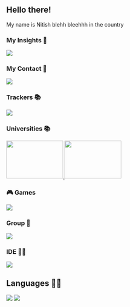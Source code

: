 
<h2> Hello there! </h2>
<p> My name is Nitish blehh bleehhh in the country</p>

### My Insights 📝 
<a href="https://medium.com/@sundarrajnithishca">
  <img src="https://img.shields.io/badge/Medium-12100E?style=for-the-badge&logo=medium&logoColor=white" />
</a>

### My Contact 📱
<a href="bladycore@gmail.com">
  <img src="https://img.shields.io/badge/Gmail-D14836?style=for-the-badge&logo=gmail&logoColor=white" />
</a>

### Trackers 📚
<a href="bladycore@gmail.com">
  <img src="https://img.shields.io/badge/Duolingo-58CC02?style=for-the-badge&logo=Duolingo&logoColor=white" />
</a>

### Universities 📚

<a href="bladycore@gmail.com">
  <img src="https://www.concordia.ca/etc/designs/concordia/clientlibs/img/logo_concordia_compact.svg" width="150" 
     height="100"/>
</a>
<a href="bladycore@gmail.com">
  <img src="https://d23qowwaqkh3fj.cloudfront.net/wp-content/uploads/2022/01/srm-logo-white.svg.gzip" width="150" 
     height="100"/>
</a>

### 🎮 Games
<a href="https://medium.com/@sundarrajnithishca">
  <img src="https://img.shields.io/badge/Valorant-fa4454?style=for-the-badge&logo=valorant&logoColor=white" />
</a>

### Group 🤜
<a href="https://medium.com/@sundarrajnithishca">
  <img src="https://img.shields.io/badge/Discord-5865F2?style=for-the-badge&logo=discord&logoColor=white" />
</a>

### IDE 👩‍💻
<a href="https://medium.com/@sundarrajnithishca">
  <img src="https://img.shields.io/badge/Visual_Studio_Code-0078D4?style=for-the-badge&logo=visual%20studio%20code&logoColor=white" />
</a>

## Languages 👩‍💻
  <img src="https://img.shields.io/badge/C-00599C?style=for-the-badge&logo=c&logoColor=white" />
  <img src="https://img.shields.io/badge/Python-FFD43B?style=for-the-badge&logo=python&logoColor=blue" />

